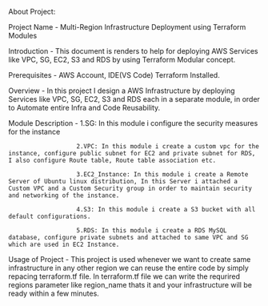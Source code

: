 About Project:

  Project Name - Multi-Region Infrastructure Deployment using Terraform Modules
  
  Introduction - This document is renders to help for deploying AWS Services like  VPC, SG, EC2, S3 and RDS by using Terraform Modular concept.
  
  Prerequisites - AWS Account, IDE(VS Code) Terraform Installed.
  
  Overview - In this project I design a AWS Infrastructure by deploying Services like VPC, SG, EC2, S3 and RDS each in a separate module, in order to Automate entire Infra and Code Reusability. 
  
  Module Description - 1.SG: In this module i configure the security measures for the instance
  
                       2.VPC: In this module i create a custom vpc for the instance, configure public subnet for EC2 and private subnet for RDS, I also configure Route table, Route table association etc.
                       
                       3.EC2_Instance: In this module i create a Remote Server of Ubuntu linux distribution, In this Server i attached a Custom VPC and a Custom Security group in order to maintain security and networking of the instance.
                       
                       4.S3: In this module i create a S3 bucket with all default configurations.
                       
                       5.RDS: In this module i create a RDS MySQL database, configure private subnets and attached to same VPC and SG which are used in EC2 Instance.
                       
  Usage of Project -  This project is used whenever we want to create same infrastructure in any other region we can reuse the entire code by simply repacing terraform.tf file. In terraform.tf file we can write the requrired regions parameter like region_name thats it and your infrastructure will be ready within a few minutes.
  
